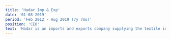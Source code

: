 ```yaml
---
title: 'Hadar Imp & Exp'
date: '01-08-2019'
period: 'Feb 2012 - Aug 2019 (7y 7mo)'
position: 'CEO'
text: 'Hadar is an imports and exports company supplying the textile industry in Brazil. I joined the struggling company in 2012 and during my tenure as CEO, I restructured all of its operations from product lines and suppliers to logistics and fulfillment partners. I also secured R$300k in funding for the growing operations of the company. These changes led the company to an upswing, getting out of the red and reporting over R$1.5m in revenue and 28% net profit in the first year. In the following years, I was responsible for bringing 420+ clients and adding 7 new product lines. I left the company in 2019 to pursue my passion for technology.'
---
```

